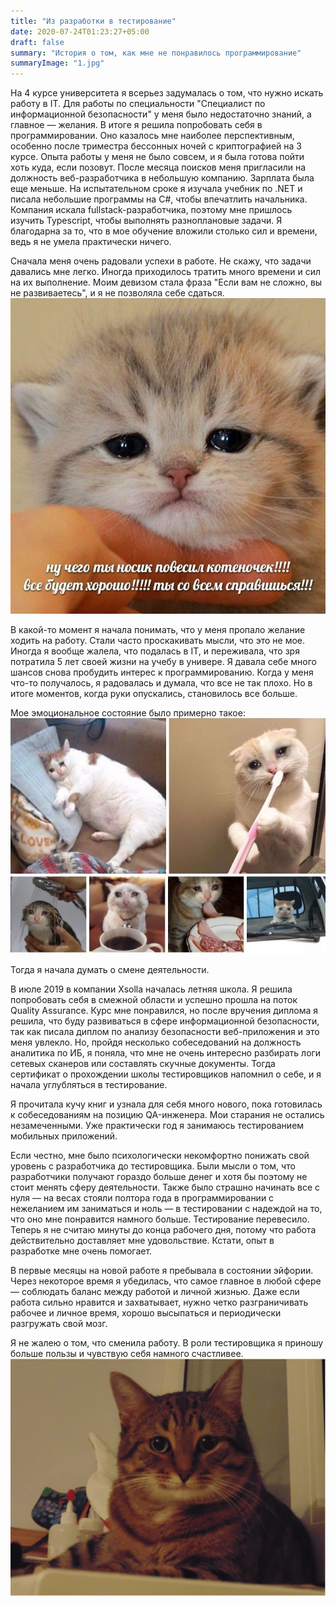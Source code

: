 ```yaml
---
title: "Из разработки в тестирование"
date: 2020-07-24T01:23:27+05:00
draft: false
summary: "История о том, как мне не понравилось программирование"
summaryImage: "1.jpg"
---
```


На 4 курсе университета я всерьез задумалась о том, что нужно искать работу в IT. Для работы по специальности "Специалист по информационной безопасности" у меня было недостаточно знаний, а главное — желания. В итоге я решила попробовать себя в программировании. Оно казалось мне наиболее перспективным, особенно после триместра бессонных ночей с криптографией на 3 курсе.
Опыта работы у меня не было совсем, и я была готова пойти хоть куда, если позовут. После месяца поисков меня пригласили на должность веб-разработчика в небольшую компанию. Зарплата была еще меньше. На испытательном сроке я изучала учебник по .NET и писала небольшие программы на C#, чтобы впечатлить  начальника. Компания искала fullstack-разработчика, поэтому мне пришлось изучить Typescript, чтобы выполнять разноплановые задачи. Я благодарна за то, что в мое обучение вложили столько сил и времени, ведь я не умела практически ничего.

Сначала меня очень радовали успехи в работе. Не скажу, что задачи давались мне легко. Иногда приходилось тратить много времени и сил на их выполнение. Моим девизом стала фраза "Если вам не сложно, вы не развиваетесь", и я не позволяла себе сдаться.
![work](./2.jpg)

В какой-то момент я начала понимать, что у меня пропало желание ходить на работу. Стали часто проскакивать мысли, что это не мое. Иногда я вообще жалела, что подалась в IT, и переживала, что зря потратила 5 лет своей жизни на учебу в универе. Я давала себе много шансов снова пробудить интерес к программированию. Когда у меня что-то получалось, я радовалась и думала, что все не так плохо. Но в итоге моментов, когда руки опускались, становилось все больше.

Мое эмоциональное состояние было примерно такое:   
![work](./3.jpg)

Тогда я начала думать о смене деятельности.

В июле 2019 в компании Xsolla началась летняя школа. Я решила попробовать себя в смежной области и успешно прошла на поток Quality Assurance. Курс мне понравился, но после вручения диплома я решила, что буду развиваться в сфере информационной безопасности, так как писала диплом по анализу безопасности веб-приложения и это меня увлекло. Но, пройдя несколько собеседований на должность аналитика по ИБ, я поняла, что мне не очень интересно разбирать логи сетевых сканеров или составлять скучные документы. Тогда сертификат о прохождении школы тестировщиков напомнил о себе, и я начала углубляться в тестирование.

Я прочитала кучу книг и узнала для себя много нового, пока готовилась к собеседованиям на позицию QA-инженера. Мои старания не остались незамеченными. Уже практически год я занимаюсь тестированием мобильных приложений.

Если честно, мне было психологически некомфортно понижать свой уровень с разработчика до тестировщика. Были мысли о том, что разработчики получают гораздо больше денег и хотя бы поэтому не стоит менять сферу деятельности. Также было страшно начинать все с нуля — на весах стояли полтора года в программировании с нежеланием им заниматься и ноль — в тестировании с надеждой на то, что оно мне понравится намного больше. Тестирование перевесило. Теперь я не считаю минуты до конца рабочего дня, потому что работа действительно доставляет мне удовольствие. Кстати, опыт в разработке мне очень помогает. 

В первые месяцы на новой работе я пребывала в состоянии эйфории. Через некоторое время я убедилась, что самое главное в любой сфере — соблюдать баланс между работой и личной жизнью. Даже если работа сильно нравится и захватывает, нужно четко разграничивать рабочее и личное время, хорошо высыпаться и периодически разгружать свой мозг.

Я не жалею о том, что сменила работу. В роли тестировщика я приношу больше пользы и чувствую себя намного счастливее.
![work](./4.jpg)